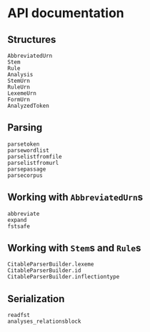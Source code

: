 # API documentation

## Structures

```@docs
AbbreviatedUrn
Stem
Rule
Analysis
StemUrn
RuleUrn
LexemeUrn
FormUrn
AnalyzedToken
```

## Parsing

```@docs
parsetoken
parsewordlist
parselistfromfile
parselistfromurl
parsepassage
parsecorpus
```


## Working with `AbbreviatedUrn`s

```@docs
abbreviate
expand
fstsafe
```

## Working with `Stem`s and `Rule`s

```@docs
CitableParserBuilder.lexeme
CitableParserBuilder.id
CitableParserBuilder.inflectiontype
```

## Serialization

```@docs
readfst
analyses_relationsblock
```
